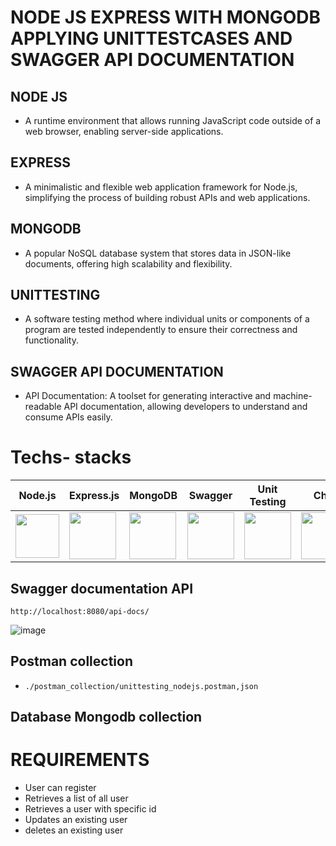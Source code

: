 # NODE JS EXPRESS WITH MONGODB APPLYING UNITTESTCASES AND SWAGGER API DOCUMENTATION

## NODE JS

- A runtime environment that allows running JavaScript code outside of a web browser, enabling server-side applications.

## EXPRESS

- A minimalistic and flexible web application framework for Node.js, simplifying the process of building robust APIs and web applications.

## MONGODB

- A popular NoSQL database system that stores data in JSON-like documents, offering high scalability and flexibility.

## UNITTESTING

- A software testing method where individual units or components of a program are tested independently to ensure their correctness and functionality.

## SWAGGER API DOCUMENTATION

- API Documentation: A toolset for generating interactive and machine-readable API documentation, allowing developers to understand and consume APIs easily.

# Techs- stacks

| Node.js                                                                                                                         | Express.js                                                                                                                      | MongoDB                                                                                                                        | Swagger                                                                                       | Unit Testing                                                                                                                                                                                            | Chai                                                                                                                                                                                                | Mocha                                                                                                                                          |
| ------------------------------------------------------------------------------------------------------------------------------- | ------------------------------------------------------------------------------------------------------------------------------- | ------------------------------------------------------------------------------------------------------------------------------ | --------------------------------------------------------------------------------------------- | ------------------------------------------------------------------------------------------------------------------------------------------------------------------------------------------------------- | --------------------------------------------------------------------------------------------------------------------------------------------------------------------------------------------------- | ---------------------------------------------------------------------------------------------------------------------------------------------- |
| <img width="70px" src="https://user-images.githubusercontent.com/112753481/229047696-de3bf177-16a0-4161-a140-dd89e4fe7b22.png"> | <img width="75px" src="https://user-images.githubusercontent.com/112753481/229164589-4e724000-542d-4deb-9e11-cca7739c2b01.png"> | <img width="75px" src="https://w7.pngwing.com/pngs/956/695/png-transparent-mongodb-original-wordmark-logo-icon-thumbnail.png"> | <img width="75px" src="https://upload.wikimedia.org/wikipedia/commons/a/ab/Swagger-logo.png"> | <img width="75px" src="https://developer.okta.com/assets-jekyll/blog/best-nodejs-testing-tools/the-best-testing-tools-for-nodejs-8de4715435efe8e9d74811baf4c7baaaeffdf6ae769c74bf54cf73a540ea51fb.jpg"> | <img width="75px" src="https://camo.githubusercontent.com/7ecbd4531436e4f20c1dba52a4fd4ac367cfcc20a2f62cfe7a10f32da306afc6/687474703a2f2f636861696a732e636f6d2f696d672f636861692d6c6f676f2e706e67"> | <img width="75px" src="https://e7.pngegg.com/pngimages/21/493/png-clipart-mocha-node-js-javascript-software-testing-npm-github-logo-sign.png"> |

## Swagger documentation API

`http://localhost:8080/api-docs/`

![image](https://github.com/ayushi9797/unittesting_with_nodejs/assets/112810259/acfd9633-d1f7-4b58-bc48-41c875a7c81b)

## Postman collection

- `./postman_collection/unittesting_nodejs.postman,json`

## Database Mongodb collection

# REQUIREMENTS

- User can register
- Retrieves a list of all user
- Retrieves a user with specific id
- Updates an existing user
- deletes an existing user
